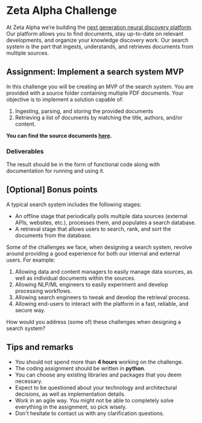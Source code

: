 # Zeta Alpha Challenge

At Zeta Alpha we’re building the [next generation neural discovery platform](https://search.zeta-alpha.com). Our platform allows you to find documents, stay up-to-date on relevant developments, and organize your knowledge discovery work. Our search system is the part that ingests, understands, and retrieves documents from multiple sources.

## Assignment: Implement a search system MVP

In this challenge you will be creating an MVP of the search system. You are provided with a source folder containing multiple PDF documents. Your objective is to implement a solution capable of:
1. Ingesting, parsing, and storing the provided documents
1. Retrieving a list of documents by matching the title, authors, and/or content.

**You can find the source documents [here](link-to-s3).**

### Deliverables

The result should be in the form of functional code along with documentation for running and using it.

## [Optional] Bonus points

A typical search system includes the following stages:
- An offline stage that periodically polls multiple data sources (external APIs, websites, etc.), processes them, and populates a search database.
- A retrieval stage that allows users to search, rank, and sort the documents from the database.

Some of the challenges we face, when designing a search system, revolve around providing a good experience for both our internal and external users. For example:

1. Allowing data and content managers to easily manage data sources, as well as individual documents within the sources. 
1. Allowing NLP/ML engineers to easily experiment and develop processing workflows.
1. Allowing search engineers to tweak and develop the retrieval process.
1. Allowing end-users to interact with the platform in a fast, reliable, and secure way.

How would you address (some of) these challenges when designing a search system?

## Tips and remarks

- You should not spend more than **4 hours** working on the challenge.
- The coding assignment should be written in **python**.
- You can choose any existing libraries and packages that you deem necessary.
- Expect to be questioned about your technology and architectural decisions, as well as implementation details.
- Work in an agile way. You might not be able to completely solve everything in the assignment, so pick wisely.
- Don't hesitate to contact us with any clarification questions.